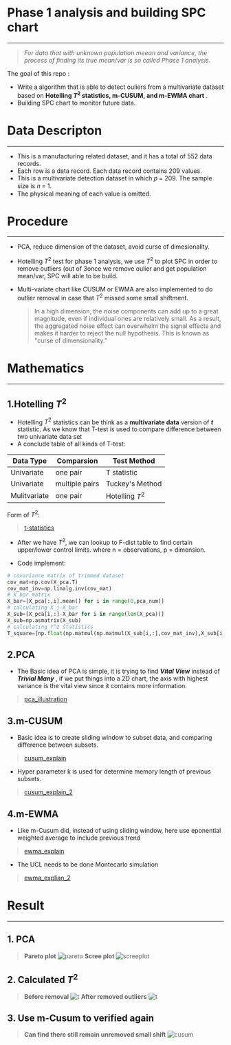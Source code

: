 # Phase 1 analysis and building SPC chart

---
> _For data that with unknown population meean and variance, the process of finding its true mean/var is so called Phase 1 analysis_. 

The goal of this repo :
- Write a algorithm that is able to detect ouliers from a multivariate dataset based on __Hotelling $T^2$ statistics, m-CUSUM, and m-EWMA chart__ .
- Building SPC chart to monitor future data.

# Data Descripton
---
- This is a manufacturing related dataset, and it has a total of 552 data records.
- Each row is a data record. Each data record contains 209 values.
- This is a multivariate detection dataset in which 𝑝 = 209. The sample size is 𝑛 = 1.
- The physical meaning of each value is omitted.

# Procedure
---
-  PCA, reduce dimension of the dataset, avoid curse of dimesionality.
-  Hotelling $T^2$ test for phase 1 analysis, we use $T^2$ to plot SPC in order to remove outliers (out of 3once we remove oulier and get population mean/var, SPC will able to be build.
- Multi-variate chart like CUSUM or EWMA are also implemented to do outlier removal in case that $T^2$ missed some small shiftment.

    >In a high dimension, the noise components can add up to a great magnitude, even if individual ones are relatively small. As a result, the aggregated noise effect can overwhelm the signal effects and makes it harder to reject the null hypothesis. This is known as "curse of dimensionality."

# Mathematics
---
## 1.Hotelling $T^2$
- Hotelling $T^2$ statistics can be think as a __multivariate data__ version of _**t**_ statistic. As we know that T-test is used to compare difference between two univariate data set
- A conclude table of all kinds of T-test:     

| Data Type    | Comparsion     | Test Method     |
|--------------|----------------|-----------------|
| Univariate   | one pair       | T statistic          |
| Univariate   | multiple pairs | Tuckey's Method |
| Mulitvariate | one pair       | Hotelling $T^2$ |


Form of $T^2$:

>[t-statistics](images/t-statistics.png)

- After we have $T^2$, we can lookup to F-dist table to find certain upper/lower control limits. where n = observations, p = dimension.

- Code implement:
```python
# covariance matrix of trimmed dataset
cov_mat=np.cov(X_pca.T)
cov_mat_inv=np.linalg.inv(cov_mat)
# X bar matrix
X_bar=[X_pca[:,i].mean() for i in range(0,pca_num)]
# calculating X_j-X_bar
X_sub=[X_pca[i,:]-X_bar for i in range(len(X_pca))]
X_sub=np.asmatrix(X_sub)
# calculating T^2 statistics
T_square=[np.float(np.matmul(np.matmul(X_sub[i,:],cov_mat_inv),X_sub[i,:].T)) for i in range(len(X_sub))]
```

## 2.PCA 
- The Basic idea of PCA is simple, it is trying to find **_Vital View_** instead of **_Trivial Many_** , if we put things into a 2D chart, the axis with highest variance is the vital view since it contains more information.
>[pca_illustration](images/pca.png)

## 3.m-CUSUM
- Basic idea is to create sliding window to subset data, and comparing difference between subsets.
>[cusum_explain](images/cusum.png)

- Hyper parameter k is used for determine memory length of previous subsets.
>[cusum_explain_2](images/cusum2.png)
## 4.m-EWMA
- Like m-Cusum did, instead of using sliding window, here use eponential weighted average to include previous trend
>[ewma_explain](images/ewma.png)

- The UCL needs to be done Montecarlo simulation 
>[ewma_explian_2](images/ewma2.png)


# Result
---
## 1. PCA 
>__Pareto plot__
![pareto](images/pareto.png)
__Scree plot__
![screeplot](images/steer.png)

## 2. Calculated $T^2$
>__Before removal__
![t](images/t2.png)
>__After removed outliers__
![t](images/t2-after.png)
## 3. Use m-Cusum to verified again
>__Can find there still remain unremoved small shift__
![cusum](images/mcusum.png)
